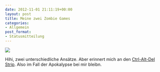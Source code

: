 ```yaml
---
date: 2012-11-01 21:11:19+00:00
layout: post
title: Meine zwei Zombie Games
categories:
- Allgemein
post_format:
- Statusmitteilung
---
```


[![](http://farm9.staticflickr.com/8193/8145873164_fb285ee5f9.jpg)](http://www.flickr.com/photos/49239218@N00/8145873164/)





Hihi, zwei unterschiedliche Ansätze.  Aber erinnert mich an den [Ctrl-Alt-Del Strip](http://www.cad-comic.com/cad/20120810). Also im Fall der Apokalypse bei mir bleibn.





